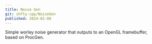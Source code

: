 ```yaml
---
title: Noise Gen
git: shfty-cpp/NoiseGen
published: 2024-02-08
---
```


Simple worley noise generator that outputs to an OpenGL framebuffer, based on ProcGen.

